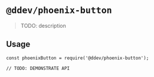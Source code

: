 # `@ddev/phoenix-button`

> TODO: description

## Usage

```
const phoenixButton = require('@ddev/phoenix-button');

// TODO: DEMONSTRATE API
```
